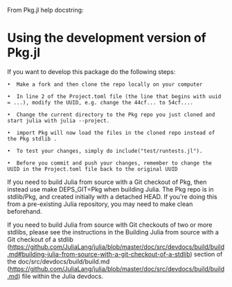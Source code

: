 

From Pkg.jl help docstring:


  Using the development version of Pkg.jl
  =========================================

  If you want to develop this package do the following steps:

    •  Make a fork and then clone the repo locally on your computer

    •  In line 2 of the Project.toml file (the line that begins with uuid = ...), modify the UUID, e.g. change the 44cf... to 54cf....

    •  Change the current directory to the Pkg repo you just cloned and start julia with julia --project.

    •  import Pkg will now load the files in the cloned repo instead of the Pkg stdlib .

    •  To test your changes, simply do include("test/runtests.jl").

    •  Before you commit and push your changes, remember to change the UUID in the Project.toml file back to the original UUID

  If you need to build Julia from source with a Git checkout of Pkg, then instead use make DEPS_GIT=Pkg when building Julia. The Pkg repo is in stdlib/Pkg, and created initially with a detached HEAD. If you're
  doing this from a pre-existing Julia repository, you may need to make clean beforehand.

  If you need to build Julia from source with Git checkouts of two or more stdlibs, please see the instructions in the Building Julia from source with a Git checkout of a stdlib
  (https://github.com/JuliaLang/julia/blob/master/doc/src/devdocs/build/build.md#building-julia-from-source-with-a-git-checkout-of-a-stdlib) section of the doc/src/devdocs/build/build.md
  (https://github.com/JuliaLang/julia/blob/master/doc/src/devdocs/build/build.md) file within the Julia devdocs.